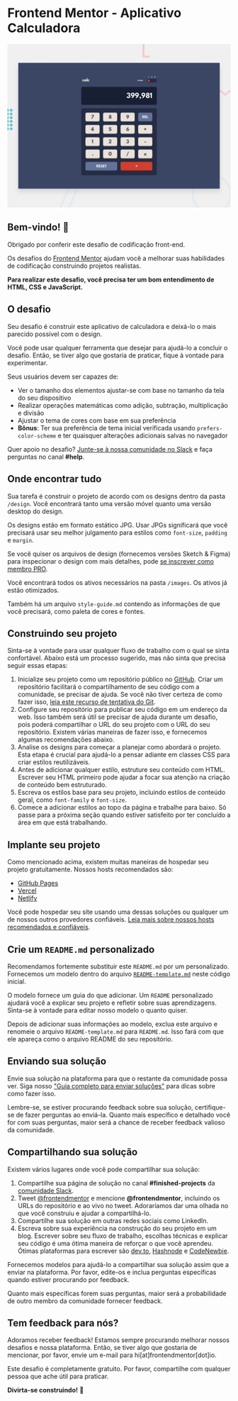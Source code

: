 # Frontend Mentor - Aplicativo Calculadora

![Visualização do design para o desafio de codificação do aplicativo Calculadora](./design/desktop-preview.jpg)

## Bem-vindo! 👋

Obrigado por conferir este desafio de codificação front-end.

Os desafios do [Frontend Mentor](https://www.frontendmentor.io) ajudam você a melhorar suas habilidades de codificação construindo projetos realistas.

**Para realizar este desafio, você precisa ter um bom entendimento de HTML, CSS e JavaScript.**

## O desafio

Seu desafio é construir este aplicativo de calculadora e deixá-lo o mais parecido possível com o design.

Você pode usar qualquer ferramenta que desejar para ajudá-lo a concluir o desafio. Então, se tiver algo que gostaria de praticar, fique à vontade para experimentar.

Seus usuários devem ser capazes de:

- Ver o tamanho dos elementos ajustar-se com base no tamanho da tela do seu dispositivo
- Realizar operações matemáticas como adição, subtração, multiplicação e divisão
- Ajustar o tema de cores com base em sua preferência
- **Bônus**: Ter sua preferência de tema inicial verificada usando `prefers-color-scheme` e ter quaisquer alterações adicionais salvas no navegador

Quer apoio no desafio? [Junte-se à nossa comunidade no Slack](https://www.frontendmentor.io/slack) e faça perguntas no canal **#help**.

## Onde encontrar tudo

Sua tarefa é construir o projeto de acordo com os designs dentro da pasta `/design`. Você encontrará tanto uma versão móvel quanto uma versão desktop do design.

Os designs estão em formato estático JPG. Usar JPGs significará que você precisará usar seu melhor julgamento para estilos como `font-size`, `padding` e `margin`.

Se você quiser os arquivos de design (fornecemos versões Sketch & Figma) para inspecionar o design com mais detalhes, pode [se inscrever como membro PRO](https://www.frontendmentor.io/pro).

Você encontrará todos os ativos necessários na pasta `/images`. Os ativos já estão otimizados.

Também há um arquivo `style-guide.md` contendo as informações de que você precisará, como paleta de cores e fontes.

## Construindo seu projeto

Sinta-se à vontade para usar qualquer fluxo de trabalho com o qual se sinta confortável. Abaixo está um processo sugerido, mas não sinta que precisa seguir essas etapas:

1. Inicialize seu projeto como um repositório público no [GitHub](https://github.com/). Criar um repositório facilitará o compartilhamento de seu código com a comunidade, se precisar de ajuda. Se você não tiver certeza de como fazer isso, [leia este recurso de tentativa do Git](https://try.github.io/).
2. Configure seu repositório para publicar seu código em um endereço da web. Isso também será útil se precisar de ajuda durante um desafio, pois poderá compartilhar o URL do seu projeto com o URL do seu repositório. Existem várias maneiras de fazer isso, e fornecemos algumas recomendações abaixo.
3. Analise os designs para começar a planejar como abordará o projeto. Esta etapa é crucial para ajudá-lo a pensar adiante em classes CSS para criar estilos reutilizáveis.
4. Antes de adicionar qualquer estilo, estruture seu conteúdo com HTML. Escrever seu HTML primeiro pode ajudar a focar sua atenção na criação de conteúdo bem estruturado.
5. Escreva os estilos base para seu projeto, incluindo estilos de conteúdo geral, como `font-family` e `font-size`.
6. Comece a adicionar estilos ao topo da página e trabalhe para baixo. Só passe para a próxima seção quando estiver satisfeito por ter concluído a área em que está trabalhando.

## Implante seu projeto

Como mencionado acima, existem muitas maneiras de hospedar seu projeto gratuitamente. Nossos hosts recomendados são:

- [GitHub Pages](https://pages.github.com/)
- [Vercel](https://vercel.com/)
- [Netlify](https://www.netlify.com/)

Você pode hospedar seu site usando uma dessas soluções ou qualquer um de nossos outros provedores confiáveis. [Leia mais sobre nossos hosts recomendados e confiáveis](https://medium.com/frontend-mentor/frontend-mentor-trusted-hosting-providers-bf000dfebe).

## Crie um `README.md` personalizado

Recomendamos fortemente substituir este `README.md` por um personalizado. Fornecemos um modelo dentro do arquivo [`README-template.md`](./README-template.md) neste código inicial.

O modelo fornece um guia do que adicionar. Um `README` personalizado ajudará você a explicar seu projeto e refletir sobre suas aprendizagens. Sinta-se à vontade para editar nosso modelo o quanto quiser.

Depois de adicionar suas informações ao modelo, exclua este arquivo e renomeie o arquivo `README-template.md` para `README.md`. Isso fará com que ele apareça como o arquivo README do seu repositório.

## Enviando sua solução

Envie sua solução na plataforma para que o restante da comunidade possa ver. Siga nosso ["Guia completo para enviar soluções"](https://medium.com/frontend-mentor/a-complete-guide-to-submitting-solutions-on-frontend-mentor-ac6384162248) para dicas sobre como fazer isso.

Lembre-se, se estiver procurando feedback sobre sua solução, certifique-se de fazer perguntas ao enviá-la. Quanto mais específico e detalhado você for com suas perguntas, maior será a chance de receber feedback valioso da comunidade.

## Compartilhando sua solução

Existem vários lugares onde você pode compartilhar sua solução:

1. Compartilhe sua página de solução no canal **#finished-projects** da [comunidade Slack](https://www.frontendmentor.io/slack).
2. Tweet [@frontendmentor](https://twitter.com/frontendmentor) e mencione **@frontendmentor**, incluindo os URLs do repositório e ao vivo no tweet. Adoraríamos dar uma olhada no que você construiu e ajudar a compartilhá-lo.
3. Compartilhe sua solução em outras redes sociais como LinkedIn.
4. Escreva sobre sua experiência na construção do seu projeto em um blog. Escrever sobre seu fluxo de trabalho, escolhas técnicas e explicar seu código é uma ótima maneira de reforçar o que você aprendeu. Ótimas plataformas para escrever são [dev.to](https://dev.to/), [Hashnode](https://hashnode.com/) e [CodeNewbie](https://community.codenewbie.org/).

Fornecemos modelos para ajudá-lo a compartilhar sua solução assim que a enviar na plataforma. Por favor, edite-os e inclua perguntas específicas quando estiver procurando por feedback.

Quanto mais específicas forem suas perguntas, maior será a probabilidade de outro membro da comunidade fornecer feedback.

## Tem feedback para nós?

Adoramos receber feedback! Estamos sempre procurando melhorar nossos desafios e nossa plataforma. Então, se tiver algo que gostaria de mencionar, por favor, envie um e-mail para hi[at]frontendmentor[dot]io.

Este desafio é completamente gratuito. Por favor, compartilhe com qualquer pessoa que ache útil para praticar.

**Divirta-se construindo!** 🚀
